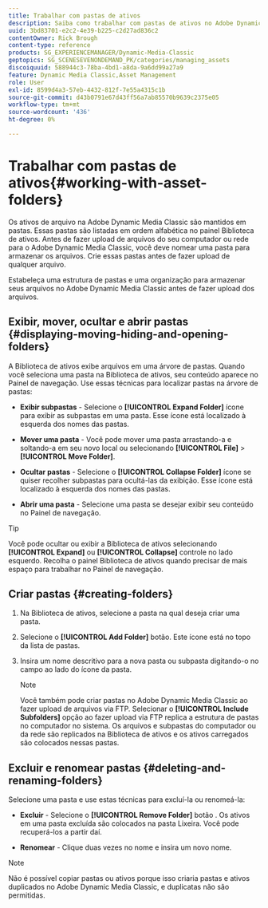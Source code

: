 ```yaml
---
title: Trabalhar com pastas de ativos
description: Saiba como trabalhar com pastas de ativos no Adobe Dynamic Media Classic.
uuid: 3bd83701-e2c2-4e39-b225-c2d27ad836c2
contentOwner: Rick Brough
content-type: reference
products: SG_EXPERIENCEMANAGER/Dynamic-Media-Classic
geptopics: SG_SCENESEVENONDEMAND_PK/categories/managing_assets
discoiquuid: 588944c3-78ba-4bd1-a8da-9a6dd99a27a9
feature: Dynamic Media Classic,Asset Management
role: User
exl-id: 8599d4a3-57eb-4432-812f-7e55a4315c1b
source-git-commit: d43b0791e67d43ff56a7ab85570b9639c2375e05
workflow-type: tm+mt
source-wordcount: '436'
ht-degree: 0%

---
```


# Trabalhar com pastas de ativos{#working-with-asset-folders}

Os ativos de arquivo na Adobe Dynamic Media Classic são mantidos em pastas. Essas pastas são listadas em ordem alfabética no painel Biblioteca de ativos. Antes de fazer upload de arquivos do seu computador ou rede para o Adobe Dynamic Media Classic, você deve nomear uma pasta para armazenar os arquivos. Crie essas pastas antes de fazer upload de qualquer arquivo.

Estabeleça uma estrutura de pastas e uma organização para armazenar seus arquivos no Adobe Dynamic Media Classic antes de fazer upload dos arquivos.

## Exibir, mover, ocultar e abrir pastas {#displaying-moving-hiding-and-opening-folders}

A Biblioteca de ativos exibe arquivos em uma árvore de pastas. Quando você seleciona uma pasta na Biblioteca de ativos, seu conteúdo aparece no Painel de navegação. Use essas técnicas para localizar pastas na árvore de pastas:

* **Exibir subpastas** - Selecione o **[!UICONTROL Expand Folder]** ícone para exibir as subpastas em uma pasta. Esse ícone está localizado à esquerda dos nomes das pastas.

* **Mover uma pasta** - Você pode mover uma pasta arrastando-a e soltando-a em seu novo local ou selecionando **[!UICONTROL File]** > **[!UICONTROL Move Folder]**.

* **Ocultar pastas** - Selecione o **[!UICONTROL Collapse Folder]** ícone se quiser recolher subpastas para ocultá-las da exibição. Esse ícone está localizado à esquerda dos nomes das pastas.

* **Abrir uma pasta** - Selecione uma pasta se desejar exibir seu conteúdo no Painel de navegação.

>[!TIP]
>
>Você pode ocultar ou exibir a Biblioteca de ativos selecionando **[!UICONTROL Expand]** ou **[!UICONTROL Collapse]** controle no lado esquerdo. Recolha o painel Biblioteca de ativos quando precisar de mais espaço para trabalhar no Painel de navegação.

## Criar pastas {#creating-folders}

1. Na Biblioteca de ativos, selecione a pasta na qual deseja criar uma pasta.
1. Selecione o **[!UICONTROL Add Folder]** botão. Este ícone está no topo da lista de pastas.
1. Insira um nome descritivo para a nova pasta ou subpasta digitando-o no campo ao lado do ícone da pasta.

   >[!NOTE]
   >
   >Você também pode criar pastas no Adobe Dynamic Media Classic ao fazer upload de arquivos via FTP. Selecionar o **[!UICONTROL Include Subfolders]** opção ao fazer upload via FTP replica a estrutura de pastas no computador no sistema. Os arquivos e subpastas do computador ou da rede são replicados na Biblioteca de ativos e os ativos carregados são colocados nessas pastas.

## Excluir e renomear pastas {#deleting-and-renaming-folders}

Selecione uma pasta e use estas técnicas para excluí-la ou renomeá-la:

* **Excluir** - Selecione o **[!UICONTROL Remove Folder]** botão . Os ativos em uma pasta excluída são colocados na pasta Lixeira. Você pode recuperá-los a partir daí.

* **Renomear** - Clique duas vezes no nome e insira um novo nome.

>[!NOTE]
>
>Não é possível copiar pastas ou ativos porque isso criaria pastas e ativos duplicados no Adobe Dynamic Media Classic, e duplicatas não são permitidas.

